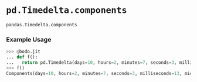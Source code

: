 # `pd.Timedelta.components`


`pandas.Timedelta.components`

### Example Usage
```py
>>> @bodo.jit
... def f():
...   return pd.Timedelta(days=10, hours=2, minutes=7, seconds=3, milliseconds=13, microseconds=23).components
>>> f()
Components(days=10, hours=2, minutes=7, seconds=3, milliseconds=13, microseconds=23, nanoseconds=0)
```

